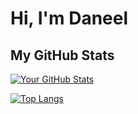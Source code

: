 # Hi, I'm Daneel

## My GitHub Stats

[![Your GitHub Stats](https://github-readme-stats.vercel.app/api?username=realdan1&show_icons=true&theme=radical)](https://github.com/realdan1)

[![Top Langs](https://github-readme-stats.vercel.app/api/top-langs/?username=realdan1&layout=compact)](https://github.com/realdan1)




